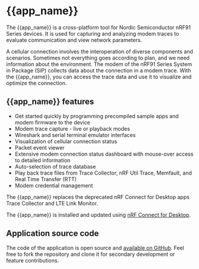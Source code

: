 # {{app_name}}

The {{app_name}} is a cross-platform tool for Nordic Semiconductor nRF91 Series devices. It is used for capturing and analyzing modem traces to evaluate communication and view network parameters.

A cellular connection involves the interoperation of diverse components and scenarios. Sometimes not everything goes according to plan, and we need information about the environment. The modem of the nRF91 Series System in Package (SiP) collects data about the connection in a modem trace. With the {{app_name}}, you can access the trace data and use it to visualize and optimize the connection.

## {{app_name}} features

- Get started quickly by programming precompiled sample apps and modem firmware to the device
- Modem trace capture - live or playback modes
- Wireshark and serial terminal emulator interfaces
- Visualization of cellular connection status
- Packet event viewer
- Extensive modem connection status dashboard with mouse-over access to detailed information
- Auto-selection of trace database
- Play back trace files from Trace Collector, nRF Util Trace, Memfault, and Real Time Transfer (RTT)
- Modem credential management

The {{app_name}} replaces the deprecated nRF Connect for Desktop apps Trace Collector and LTE Link Monitor.

The {{app_name}} is installed and updated using [nRF Connect for Desktop](https://docs.nordicsemi.com/bundle/nrf-connect-desktop/page/index.html).

## Application source code

The code of the application is open source and [available on GitHub](https://github.com/NordicSemiconductor/pc-nrfconnect-cellularmonitor).
Feel free to fork the repository and clone it for secondary development or feature contributions.